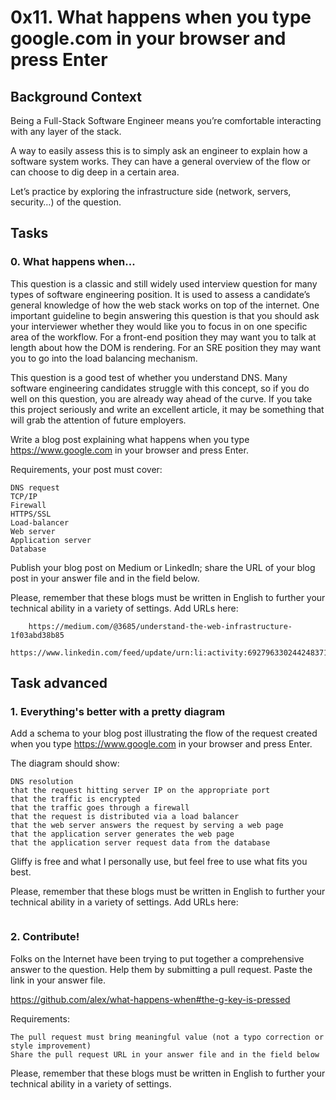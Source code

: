 # 0x11. What happens when you type google.com in your browser and press Enter

## Background Context

Being a Full-Stack Software Engineer means you’re comfortable interacting with any layer of the stack.

A way to easily assess this is to simply ask an engineer to explain how a software system works. They can have a general overview of the flow or can choose to dig deep in a certain area.

Let’s practice by exploring the infrastructure side (network, servers, security…) of the question.

## Tasks
### 0. What happens when...

This question is a classic and still widely used interview question for many types of software engineering position. It is used to assess a candidate’s general knowledge of how the web stack works on top of the internet. One important guideline to begin answering this question is that you should ask your interviewer whether they would like you to focus in on one specific area of the workflow. For a front-end position they may want you to talk at length about how the DOM is rendering. For an SRE position they may want you to go into the load balancing mechanism.

This question is a good test of whether you understand DNS. Many software engineering candidates struggle with this concept, so if you do well on this question, you are already way ahead of the curve. If you take this project seriously and write an excellent article, it may be something that will grab the attention of future employers.

Write a blog post explaining what happens when you type https://www.google.com in your browser and press Enter.

Requirements, your post must cover:

    DNS request
    TCP/IP
    Firewall
    HTTPS/SSL
    Load-balancer
    Web server
    Application server
    Database

Publish your blog post on Medium or LinkedIn; share the URL of your blog post in your answer file and in the field below.

Please, remember that these blogs must be written in English to further your technical ability in a variety of settings.
Add URLs here:
```commandline
    https://medium.com/@3685/understand-the-web-infrastructure-1f03abd38b85
    https://www.linkedin.com/feed/update/urn:li:activity:6927963302442483712/
```

## Task advanced
### 1. Everything's better with a pretty diagram

Add a schema to your blog post illustrating the flow of the request created when you type https://www.google.com in your browser and press Enter.

The diagram should show:

    DNS resolution
    that the request hitting server IP on the appropriate port
    that the traffic is encrypted
    that the traffic goes through a firewall
    that the request is distributed via a load balancer
    that the web server answers the request by serving a web page
    that the application server generates the web page
    that the application server request data from the database

Gliffy is free and what I personally use, but feel free to use what fits you best.

Please, remember that these blogs must be written in English to further your technical ability in a variety of settings.
Add URLs here:

```commandline

```

### 2. Contribute!

Folks on the Internet have been trying to put together a comprehensive answer to the question. Help them by submitting a pull request. Paste the link in your answer file.

https://github.com/alex/what-happens-when#the-g-key-is-pressed

Requirements:

    The pull request must bring meaningful value (not a typo correction or style improvement)
    Share the pull request URL in your answer file and in the field below

Please, remember that these blogs must be written in English to further your technical ability in a variety of settings.
